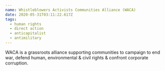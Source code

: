```yaml
---
name: Whistleblowers Activists Communities Alliance (WACA)
date: 2020-05-31T03:11:22.617Z
tags:
  - human rights
  - direct action
  - anticapitalist
  - antimilitary
---
```

WACA is a grassroots alliance supporting communities to campaign to end war, defend human, environmental & civil rights & confront corporate corruption.